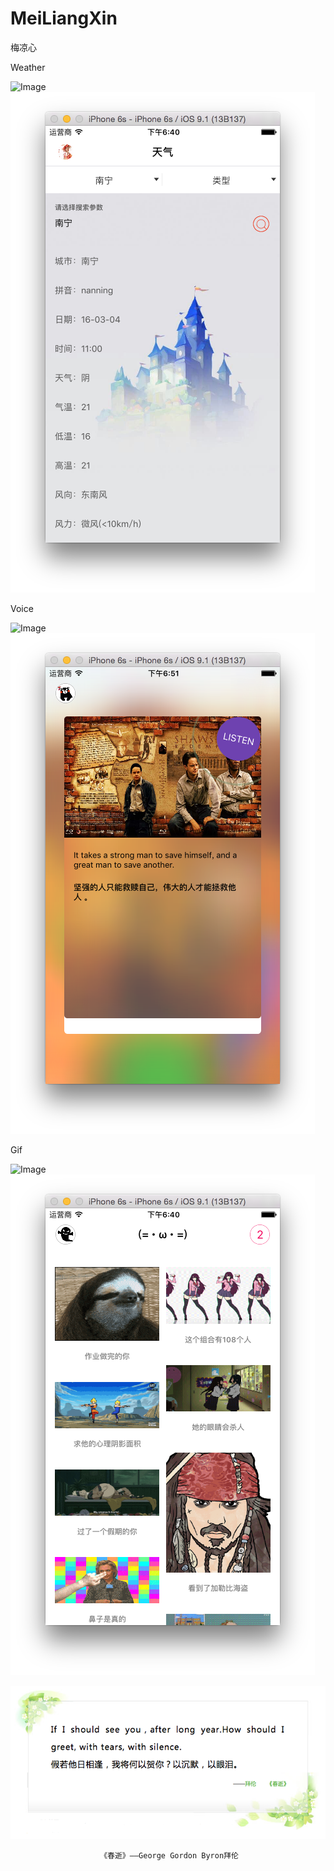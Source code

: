 # MeiLiangXin
梅凉心

Weather

![Image](https://raw.githubusercontent.com/Miaolegemi9527/MarkdownPhotos/master/MeiLiangXin/MLX.gif)  ![Image](https://raw.githubusercontent.com/Miaolegemi9527/MarkdownPhotos/master/MeiLiangXin/MLXWeather.png)

Voice

![Image](https://raw.githubusercontent.com/Miaolegemi9527/MarkdownPhotos/master/MeiLiangXin/MLXVoice.gif)  ![Image](https://raw.githubusercontent.com/Miaolegemi9527/MarkdownPhotos/master/MeiLiangXin/MLXVoice2.png)

Gif

![Image](https://raw.githubusercontent.com/Miaolegemi9527/MarkdownPhotos/master/MeiLiangXin/MLXGif2.gif)  ![Image](https://raw.githubusercontent.com/Miaolegemi9527/MarkdownPhotos/master/MeiLiangXin/MLXGif.png)

![Image](https://raw.githubusercontent.com/Miaolegemi9527/MarkdownPhotos/master/MeiLiangXin/%E3%80%8A%E6%98%A5%E9%80%9D%E3%80%8B-George%20Gordon%20Byron%EF%BC%88%E6%8B%9C%E4%BC%A6%EF%BC%89.png)

                        《春逝》——George Gordon Byron拜伦
